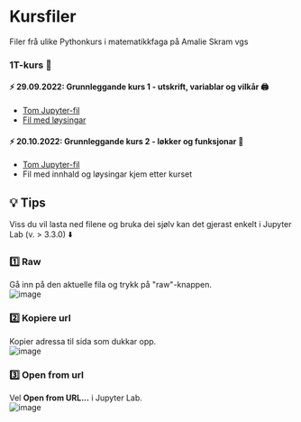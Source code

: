 # Kursfiler
Filer frå ulike Pythonkurs i matematikkfaga på Amalie Skram vgs

### 1T-kurs :rocket:
#### :zap: 29.09.2022: Grunnleggande kurs 1 - utskrift, variablar og vilkår :printer:
- [Tom Jupyter-fil](https://github.com/Matematikk-Amalie-Skram-vgs/kursfiler/blob/main/Kurs1%20-%20Utskrift_variablar_vilkaar.ipynb)
- [Fil med løysingar](https://github.com/Matematikk-Amalie-Skram-vgs/kursfiler/blob/main/Kurs1%20-%20L%C3%98YSING%20-%20Utskrift_variablar_vilkaar.ipynb)

#### :zap: 20.10.2022: Grunnleggande kurs 2 - løkker og funksjonar :repeat:
- [Tom Jupyter-fil](https://github.com/Matematikk-Amalie-Skram-vgs/kursfiler/blob/main/Kurs2%20-%20L%C3%B8kker_og_funksjonar.ipynb)
- Fil med innhald og løysingar kjem etter kurset

## :bulb: Tips

Viss du vil lasta ned filene og bruka dei sjølv kan det gjerast enkelt i Jupyter Lab (v. > 3.3.0) :arrow_down:

### 1️⃣ Raw

Gå inn på den aktuelle fila og trykk på "raw"-knappen. <br>
![image](https://user-images.githubusercontent.com/79814135/192210705-1212dc15-8e61-4f31-ab81-9002dd814ea7.png)

### 2️⃣ Kopiere url

Kopier adressa til sida som dukkar opp. <br>
![image](https://user-images.githubusercontent.com/79814135/192210812-ffa3f79c-1f9d-4059-b9dd-5184ff6850d7.png)

### 3️⃣ Open from url

Vel **Open from URL...** i Jupyter Lab. <br>
![image](https://user-images.githubusercontent.com/79814135/192210948-370062c9-81d9-4158-a935-e25aad7332bc.png)

